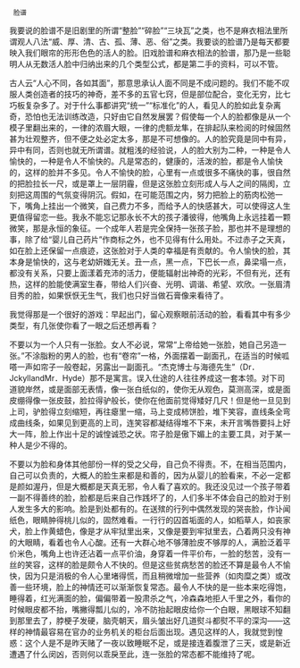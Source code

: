      脸谱 

   我要说的脸谱不是旧剧里的所谓“整脸”“碎脸”“三块瓦”之类，也不是麻衣相法里所谓观人八法“威、厚、清、古、孤、薄、恶、俗”之类。我要谈的脸谱乃是每天都要映入我们眼帘的形形色色的活人的脸。旧戏脸谱和麻衣相法的脸谱，那乃是一些聪明人从无数活人脸中归纳出来的几个类型公式，都是第二手的资料，可以不管。 

   古人云“人心不同，各如其面”，那意思承认人面不同是不成问题的。我们不能不叹服人类创造者的技巧的神奇，差不多的五官七窍，但是部位配合，变化无穷，比七巧板复杂多了。对于什么事都讲究“统一”“标准化”的人，看见人的脸如此复杂离奇，恐怕也无法训练改造，只好由它自然发展罢？假使每一个人的脸都像是从一个模子里翻出来的，一律的浓眉大眼，一律的虎额龙隼，在排起队来检阅的时候固然甚为壮观整齐，但不便之处必定太多，那是不可想像的。人的脸究竟是同中有异，异中有同，否则也就无所谓谱。就粗浅的经验说，人的脸大别为二种，一种是令人愉快的，一种是令人不愉快的。凡是常态的，健康的，活泼的脸，都是令人愉快的，这样的脸并不多见。令人不愉快的脸，心里有一点或很多不痛快的事，很自然的把脸拉长一尺，或是罩上一层阴霾，但是这张脸立刻形成人与人之间的隔阂，立刻把这周围的气氛变得阴沉。假如，在可能范围之内，努力把脸上的筋肉松弛一下，嘴角上挂出一个微笑，自己费力不多，而给予人的快感甚大，可以使得这人生更值得留恋一些。我永不能忘记那永长不大的孩子潘彼得，他嘴角上永远挂着一颗微笑，那是永恒的象征。一个成年人若是完全保持一张孩子脸，那也并不是理想的事，除了给“婴儿自己药片”作商标之外，也不见得有什么用处。不过赤子之天真，如在脸上还保留一点痕迹，这张脸对于人类的幸福是有贡献的。令人愉快的脸，其本身是愉快的，这与老幼妍媸无关。丑一点，黑一点，下巴长一点，鼻梁塌一点，都没有关系，只要上面漾着充沛的活力，便能辐射出神奇的光彩，不但有光，还有热，这样的脸能使满室生春，带给人们兴奋、光明、调谐、希望、欢欣。一张眉清目秀的脸，如果恹恹无生气，我们也只好当做石膏像来看待了。 

   我觉得那是一个很好的游戏：早起出门，留心观察眼前活动的脸，看看其中有多少类型，有几张使你看了一眼之后还想再看？ 

   不要以为一个人只有一张脸。女人不必说，常常“上帝给她一张脸，她自己另造一张。”不涂脂粉的男人的脸，也有“卷帘”一格，外面摆着一副面孔，在适当的时候呱嗒一声如帘子一般卷起，另露出一副面孔。“杰克博士与海德先生”（Dr．JckyllandMr．Hyde）那不是寓言。误入仕途的人往往养成这一套本领。对下司道貌岸然，或是面部无表情，像一张白纸似的，使你无从观色，莫测高深，或是面皮绷得像一张皮鼓，脸拉得驴般长，使你在他面前觉得矮好几尺！但是他一旦见到上司，驴脸得立刻缩短，再往瘪里一缩，马上变成柿饼脸，堆下笑容，直线条全弯成曲线条，如果见到更高的上司，连笑容都凝结得堆不下来，未开言嘴唇要抖上好大一阵，脸上作出十足的诚惶诚恐之状。帘子脸是傲下媚上的主要工具，对于某一种人是少不得的。 

   不要以为脸和身体其他部份一样的受之父母，自己负不得责。不，在相当范围内，自己可以负责的，大概人的脸生来都是和善的，因为从婴儿的脸看来，不必一定都是颜如渥丹，但是大概都是天真无邪，令人看了喜欢的。我还没见过一个孩子带着一副不得善终的脸，脸都是后来自己作践坏了的，人们多半不体会自己的脸对于别人发生多大的影响。脸是到处都有的。在送殡的行列中偶然发现的哭丧脸，作讣闻纸色，眼睛肿得桃儿似的，固然难看。一行行的囚首垢面的人，如稻草人，如丧家犬，脸上作黄蜡色，像是才从牢狱里出来，又像是要到牢狱里去，凸着两只没有神的大眼睛，看着也令人心酸。还有一大群心地不够薄脸皮不够厚的人，满脸泛着平价米色，嘴角上也许还沾着一点平价油，身穿着一件平价布，一脸的愁苦，没有一丝的笑容，这样的脸是颇令人不快的。但是这些贫病愁苦的脸还不算是最令人不愉快，因为只是消极的令人心里堵得慌，而且稍微增加一些营养（如肉糜之类）或改善一些环境，脸上的神情还可以渐渐恢复常态。最令人不快的是一些本来吃得饱，睡得着，红光满面的脸，偏偏带着一股肃杀之气，冷森森地拒人千里之外，看你的时候眼皮都不抬，嘴撇得瓢儿似的，冷不防抬起眼皮给你一个白眼，黑眼球不知翻到那里去了，脖梗子发硬，脑壳朝天，眉头皱出好几道熨斗都熨不平的深沟——这样的神情最容易在官办的业务机关的柜台后面出现。遇见这样的人，我就觉到惶惑：这个人是不是昨天赌了一夜以致睡眠不足，或是接连着腹泄了三天，或是新近遭遇了什么闵凶，否则何以乖戾至此，连一张脸的常态都不能维持了呢。 

